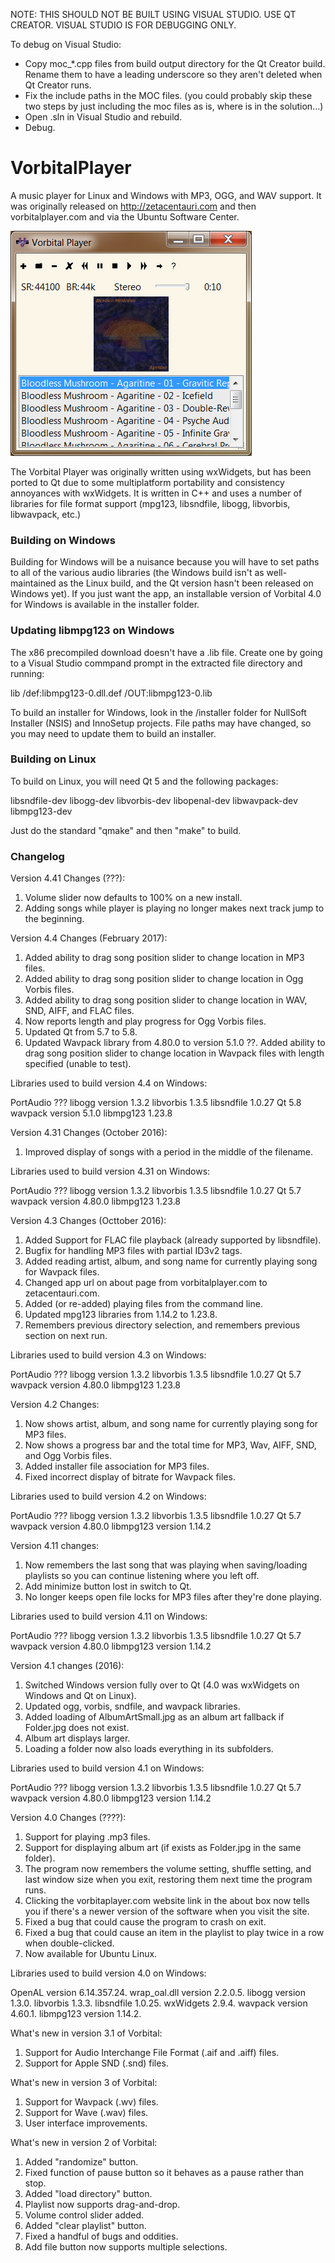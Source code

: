 NOTE: THIS SHOULD NOT BE BUILT USING VISUAL STUDIO. USE QT CREATOR.
      VISUAL STUDIO IS FOR DEBUGGING ONLY.

To debug on Visual Studio:

- Copy moc_*.cpp files from build output directory for the Qt Creator build. Rename them to have a
  leading underscore so they aren't deleted when Qt Creator runs.
- Fix the include paths in the MOC files.
  (you could probably skip these two steps by just including the moc files as is, where is in the solution...)
- Open .sln in Visual Studio and rebuild.
- Debug.

VorbitalPlayer
==============

A music player for Linux and Windows with MP3, OGG, and WAV support. It was
originally released on http://zetacentauri.com and then vorbitalplayer.com and
via the Ubuntu Software Center.

![Vorbital Player Screenshot](https://github.com/Xangis/VorbitalPlayer/blob/master/images/Vorbital4.png)

The Vorbital Player was originally written using wxWidgets, but has been ported
to Qt due to some multiplatform portability and consistency annoyances with
wxWidgets. It is written in C++ and uses a number of libraries for file format
support (mpg123, libsndfile, libogg, libvorbis, libwavpack, etc.)

### Building on Windows

Building for Windows will be a nuisance because you will have to set paths to
all of the various audio libraries (the Windows build isn't as well-maintained
as the Linux build, and the Qt version hasn't been released on Windows yet). If
you just want the app, an installable version of Vorbital 4.0 for Windows is
available in the installer folder.

### Updating libmpg123 on Windows

The x86 precompiled download doesn't have a .lib file. Create one by going to a
Visual Studio commpand prompt in the extracted file directory and running:

lib /def:libmpg123-0.dll.def /OUT:libmpg123-0.lib


To build an installer for Windows, look in the /installer folder for NullSoft
Installer (NSIS) and InnoSetup projects. File paths may have changed, so you may
need to update them to build an installer.

### Building on Linux

To build on Linux, you will need Qt 5 and the following packages:

libsndfile-dev
libogg-dev
libvorbis-dev
libopenal-dev
libwavpack-dev
libmpg123-dev

Just do the standard "qmake" and then "make" to build.

### Changelog

Version 4.41 Changes (???):

1. Volume slider now defaults to 100% on a new install.
2. Adding songs while player is playing no longer makes next track jump to the beginning.

Version 4.4 Changes (February 2017):

1. Added ability to drag song position slider to change location in MP3 files.
2. Added ability to drag song position slider to change location in Ogg Vorbis files.
3. Added ability to drag song position slider to change location in WAV, SND, AIFF, and FLAC files.
4. Now reports length and play progress for Ogg Vorbis files.
5. Updated Qt from 5.7 to 5.8.
6. Updated Wavpack library from 4.80.0 to version 5.1.0
??. Added ability to drag song position slider to change location in Wavpack files with length specified (unable to test).

Libraries used to build version 4.4 on Windows:

PortAudio ???
libogg version 1.3.2
libvorbis 1.3.5
libsndfile 1.0.27
Qt 5.8
wavpack version 5.1.0
libmpg123 1.23.8

Version 4.31 Changes (October 2016):

1. Improved display of songs with a period in the middle of the filename.

Libraries used to build version 4.31 on Windows:

PortAudio ???
libogg version 1.3.2
libvorbis 1.3.5
libsndfile 1.0.27
Qt 5.7
wavpack version 4.80.0
libmpg123 1.23.8

Version 4.3 Changes (Octtober 2016):

1. Added Support for FLAC file playback (already supported by libsndfile).
2. Bugfix for handling MP3 files with partial ID3v2 tags.
3. Added reading artist, album, and song name for currently playing song for Wavpack files.
4. Changed app url on about page from vorbitalplayer.com to zetacentauri.com.
5. Added (or re-added) playing files from the command line.
6. Updated mpg123 libraries from 1.14.2 to 1.23.8.
7. Remembers previous directory selection, and remembers previous section on next run.

Libraries used to build version 4.3 on Windows:

PortAudio ???
libogg version 1.3.2
libvorbis 1.3.5
libsndfile 1.0.27
Qt 5.7
wavpack version 4.80.0
libmpg123 1.23.8

Version 4.2 Changes:

1. Now shows artist, album, and song name for currently playing song for MP3 files.
2. Now shows a progress bar and the total time for MP3, Wav, AIFF, SND, and Ogg Vorbis files.
3. Added installer file association for MP3 files.
4. Fixed incorrect display of bitrate for Wavpack files.

Libraries used to build version 4.2 on Windows:

PortAudio ???
libogg version 1.3.2
libvorbis 1.3.5
libsndfile 1.0.27
Qt 5.7
wavpack version 4.80.0
libmpg123 version 1.14.2


Version 4.11 changes:

1. Now remembers the last song that was playing when saving/loading playlists so you can continue listening where you left off.
2. Add minimize button lost in switch to Qt.
3. No longer keeps open file locks for MP3 files after they're done playing.

Libraries used to build version 4.11 on Windows:

PortAudio ???
libogg version 1.3.2
libvorbis 1.3.5
libsndfile 1.0.27
Qt 5.7
wavpack version 4.80.0
libmpg123 version 1.14.2

Version 4.1 changes (2016):

1. Switched Windows version fully over to Qt (4.0 was wxWidgets on Windows and Qt on Linux).
2. Updated ogg, vorbis, sndfile, and wavpack libraries.
3. Added loading of AlbumArtSmall.jpg as an album art fallback if Folder.jpg does not exist.
4. Album art displays larger.
5. Loading a folder now also loads everything in its subfolders.

Libraries used to build version 4.1 on Windows:

PortAudio ???
libogg version 1.3.2
libvorbis 1.3.5
libsndfile 1.0.27
Qt 5.7
wavpack version 4.80.0
libmpg123 version 1.14.2

Version 4.0 Changes (????):

1. Support for playing .mp3 files.
2. Support for displaying album art (if exists as Folder.jpg in the same folder).
3. The program now remembers the volume setting, shuffle setting, and last window size when you exit, restoring them next time the program runs.
4. Clicking the vorbitaplayer.com website link in the about box now tells you if there's a newer version of the software when you visit the site.
5. Fixed a bug that could cause the program to crash on exit.
6. Fixed a bug that could cause an item in the playlist to play twice in a row when double-clicked.
7. Now available for Ubuntu Linux.

Libraries used to build version 4.0 on Windows:

OpenAL version 6.14.357.24.
wrap_oal.dll version 2.2.0.5.
libogg version 1.3.0.
libvorbis 1.3.3.
libsndfile 1.0.25.
wxWidgets 2.9.4.
wavpack version 4.60.1.
libmpg123 version 1.14.2.

What's new in version 3.1 of Vorbital:

1. Support for Audio Interchange File Format (.aif and .aiff) files.
2. Support for Apple SND (.snd) files.

What's new in version 3 of Vorbital:

1. Support for Wavpack (.wv) files.
2. Support for Wave (.wav) files.
3. User interface improvements.

What's new in version 2 of Vorbital:

1. Added "randomize" button.
2. Fixed function of pause button so it behaves as a pause rather than stop.
3. Added "load directory" button.
4. Playlist now supports drag-and-drop.
5. Volume control slider added.
6. Added "clear playlist" button.
7. Fixed a handful of bugs and oddities.
8. Add file button now supports multiple selections.
